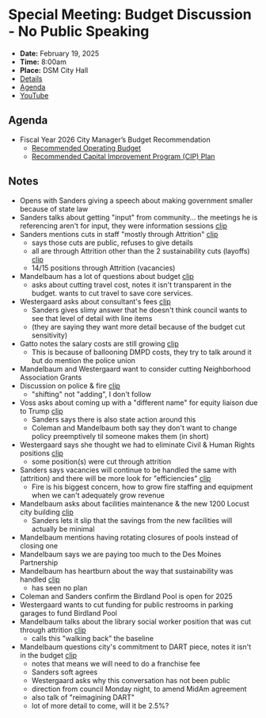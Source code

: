 # Special Meeting: Budget Discussion - No Public Speaking

- **Date:** February 19, 2025
- **Time:** 8:00am
- **Place:** DSM City Hall
- [Details](https://www.dsm.city/citycouncil_detail_T60_R3212.php)
- [Agenda](https://councildocs.dsm.city/agendas/2025/20250219BudgetDiscussion.pdf)
- [YouTube](https://youtube.com/live/iedeRz2ljcU)

## Agenda

- Fiscal Year 2026 City Manager’s Budget Recommendation 
    - [Recommended Operating Budget](https://www.dsm.city/newsimages/2025/02%20-%20February/FY25-FY26%20Recommended%20Budget%20Book.pdf)
    - [Recommended Capital Improvement Program (CIP) Plan](https://www.dsm.city/newsimages/2025/02%20-%20February/FY26%20Preliminary%20CIP%20Plan.pdf)

## Notes

- Opens with Sanders giving a speech about making government smaller because of state law
- Sanders talks about getting "input" from community... the meetings he is referencing aren't for input, they were information sessions [clip](https://youtu.be/iedeRz2ljcU?t=584)
- Sanders mentions cuts in staff "mostly through Attrition" [clip](https://youtu.be/iedeRz2ljcU?t=821)
    - says those cuts are public, refuses to give details
    - all are through Attrition other than the 2 sustainability cuts (layoffs) [clip](https://youtu.be/iedeRz2ljcU?t=815)
    - 14/15 positions through Attrition (vacancies)
- Mandelbaum has a lot of questions about budget [clip](https://youtu.be/iedeRz2ljcU?t=2168)
    - asks about cutting travel cost, notes it isn't transparent in the budget. wants to cut travel to save core services.
- Westergaard asks about consultant's fees [clip](https://youtu.be/iedeRz2ljcU?t=2345)
    - Sanders gives slimy answer that he doesn't think council wants to see that level of detail with line items
    - (they are saying they want more detail because of the budget cut sensitivity)
- Gatto notes the salary costs are still growing [clip](https://youtu.be/iedeRz2ljcU?t=2885)
    - This is because of ballooning DMPD costs, they try to talk around it but do mention the police union
- Mandelbaum and Westergaard want to consider cutting Neighborhood Association Grants
- Discussion on police & fire [clip](https://youtu.be/iedeRz2ljcU?t=4220)
    - "shifting" not "adding", I don't follow
- Voss asks about coming up with a "different name" for equity liaison due to Trump [clip](https://youtu.be/iedeRz2ljcU?t=4395)
    - Sanders says there is also state action around this
    - Coleman and Mandelbaum both say they don't want to change policy preemptively til someone makes them (in short)
- Westergaard says she thought we had to eliminate Civil & Human Rights positions [clip](https://youtu.be/iedeRz2ljcU?t=4917)
    - some position(s) were cut through attrition
- Sanders says vacancies will continue to be handled the same with (attrition) and there will be more look for "efficiencies" [clip](https://youtu.be/iedeRz2ljcU?t=5039)
    - Fire is his biggest concern, how to grow fire staffing and equipment when we can't adequately grow revenue
- Mandelbaum asks about facilities maintenance & the new 1200 Locust city building [clip](https://youtu.be/iedeRz2ljcU?t=5204)
    - Sanders lets it slip that the savings from the new facilities will actually be minimal
- Mandelbaum mentions having rotating closures of pools instead of closing one
- Mandelbaum says we are paying too much to the Des Moines Partnership
- Mandelbaum has heartburn about the way that sustainability was handled [clip](https://youtu.be/iedeRz2ljcU?t=5602)
    - has seen no plan
- Coleman and Sanders confirm the Birdland Pool is open for 2025
- Westergaard wants to cut funding for public restrooms in parking garages to fund Birdland Pool
- Mandelbaum talks about the library social worker position that was cut through attrition [clip](https://youtu.be/iedeRz2ljcU?t=5983)
    - calls this "walking back" the baseline
- Mandelbaum questions city's commitment to DART piece, notes it isn't in the budget [clip](https://youtu.be/iedeRz2ljcU?t=6110)
    - notes that means we will need to do a franchise fee
    - Sanders soft agrees
    - Westergaard asks why this conversation has not been public
    - direction from council Monday night, to amend MidAm agreement
    - also talk of "reimagining DART"
    - lot of more detail to come, will it be 2.5%?
